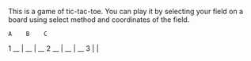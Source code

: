 This is a game of tic-tac-toe. You can play it by selecting your field
on a board using select method and coordinates of the field.

    A    B    C
1  __ | __ | __
2  __ | __ | __
3     |    |
